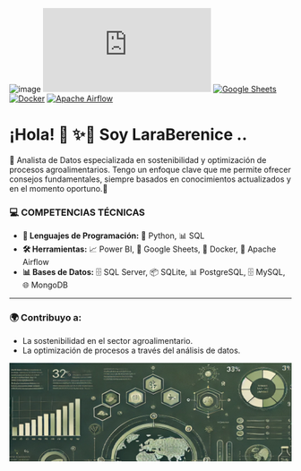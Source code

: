 ![image](https://github.com/user-attachments/assets/70bb8b8e-b3ce-48a3-ae6f-5c4cb1db8434) [![Power BI](https://icon-library.com/icon/power-bi-icon-21.html.htm)](ENLACE_POWER_BI) [![Google Sheets](URL_DE_IMAGEN_GOOGLE_SHEETS)](ENLACE_GOOGLE_SHEETS) [![Docker](URL_DE_IMAGEN_DOCKER)](ENLACE_DOCKER) [![Apache Airflow](URL_DE_IMAGEN_APACHE_AIRFLOW)](ENLACE_APACHE_AIRFLOW)

# ¡Hola! 👋 ✨🔭 Soy LaraBerenice ..

🌱 Analista de Datos especializada en sostenibilidad y optimización de procesos agroalimentarios. Tengo un enfoque clave que me permite ofrecer consejos fundamentales, siempre basados en conocimientos actualizados y en el momento oportuno.🌱

### 💻 COMPETENCIAS TÉCNICAS
- **🔧 Lenguajes de Programación:** 🐍 Python, 📊 SQL
- **🛠 Herramientas:** 📈 Power BI, 📅 Google Sheets, 🐳 Docker, 🚀 Apache Airflow
- **📊 Bases de Datos:** 🗄️ SQL Server, 📦 SQLite, 📊 PostgreSQL, 🗄️ MySQL, 🌐 MongoDB

---

### 🌍 Contribuyo a:
- La sostenibilidad en el sector agroalimentario.
- La optimización de procesos a través del análisis de datos.

![Nueva Imagen](https://github.com/LaraBerenice/Repo_Imagenes/blob/main/xx.png)


